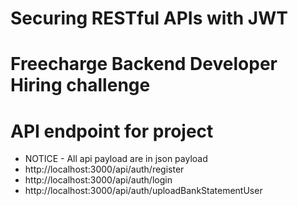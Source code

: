 # Securing RESTful APIs with JWT

# Freecharge Backend Developer Hiring challenge

# API endpoint for project
- NOTICE - All api payload are in json payload
- http://localhost:3000/api/auth/register
- http://localhost:3000/api/auth/login
- http://localhost:3000/api/auth/uploadBankStatementUser

